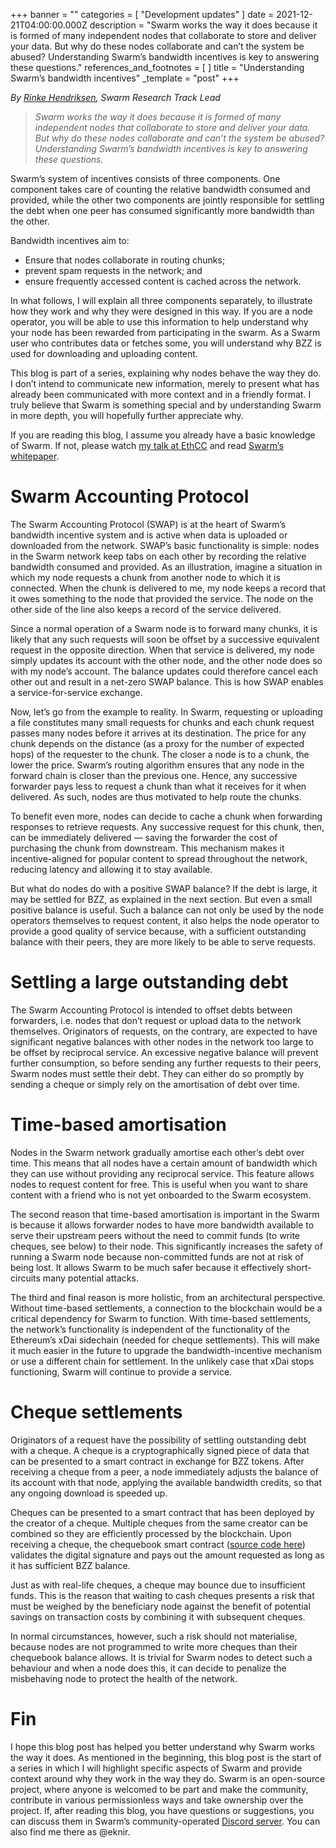 +++
banner = ""
categories = [ "Development updates" ]
date = 2021-12-21T04:00:00.000Z
description = "Swarm works the way it does because it is formed of many independent nodes that collaborate to store and deliver your data. But why do these nodes collaborate and can’t the system be abused? Understanding Swarm’s bandwidth incentives is key to answering these questions."
references_and_footnotes = [ ]
title = "Understanding Swarm’s bandwidth incentives"
_template = "post"
+++


_By_ [_Rinke Hendriksen_](https://twitter.com/EknirNL/)_, Swarm Research Track Lead_

> _Swarm works the way it does because it is formed of many independent nodes that collaborate to store and deliver your data. But why do these nodes collaborate and can’t the system be abused? Understanding Swarm’s bandwidth incentives is key to answering these questions._

Swarm’s system of incentives consists of three components. One component takes care of counting the relative bandwidth consumed and provided, while the other two components are jointly responsible for settling the debt when one peer has consumed significantly more bandwidth than the other.

Bandwidth incentives aim to:

- Ensure that nodes collaborate in routing chunks;
- prevent spam requests in the network; and
- ensure frequently accessed content is cached across the network.

In what follows, I will explain all three components separately, to illustrate how they work and why they were designed in this way.
If you are a node operator, you will be able to use this information to help understand why your node has been rewarded from participating in the swarm. As a Swarm user who contributes data or fetches some, you will understand why BZZ is used for downloading and uploading content.

This blog is part of a series, explaining why nodes behave the way they do. I don’t intend to communicate new information, merely to present what has already been communicated with more context and in a friendly format. I truly believe that Swarm is something special and by understanding Swarm in more depth, you will hopefully further appreciate why.

If you are reading this blog, I assume you already have a basic knowledge of Swarm. If not, please watch [my talk at EthCC](https://youtu.be/d2TX5AtBcQk?t=363) and read [Swarm’s whitepaper](https://www.ethswarm.org/swarm-whitepaper.pdf).

# Swarm Accounting Protocol

The Swarm Accounting Protocol (SWAP) is at the heart of Swarm’s bandwidth incentive system and is active when data is uploaded or downloaded from the network. SWAP’s basic functionality is simple: nodes in the Swarm network keep tabs on each other by recording the relative bandwidth consumed and provided. As an illustration, imagine a situation in which my node requests a chunk from another node to which it is connected. When the chunk is delivered to me, my node keeps a record that it owes something to the node that provided the service. The node on the other side of the line also keeps a record of the service delivered.

Since a normal operation of a Swarm node is to forward many chunks, it is likely that any such requests will soon be offset by a successive equivalent request in the opposite direction. When that service is delivered, my node simply updates its account with the other node, and the other node does so with my node’s account. The balance updates could therefore cancel each other out and result in a net-zero SWAP balance. This is how SWAP enables a service-for-service exchange.

Now, let’s go from the example to reality. In Swarm, requesting or uploading a file constitutes many small requests for chunks and each chunk request passes many nodes before it arrives at its destination. The price for any chunk depends on the distance (as a proxy for the number of expected hops) of the requester to the chunk. The closer a node is to a chunk, the lower the price. Swarm’s routing algorithm ensures that any node in the forward chain is closer than the previous one. Hence, any successive forwarder pays less to request a chunk than what it receives for it when delivered. As such, nodes are thus motivated to help route the chunks.

To benefit even more, nodes can decide to cache a chunk when forwarding responses to retrieve requests. Any successive request for this chunk, then, can be immediately delivered — saving the forwarder the cost of purchasing the chunk from downstream. This mechanism makes it incentive-aligned for popular content to spread throughout the network, reducing latency and allowing it to stay available.

But what do nodes do with a positive SWAP balance? If the debt is large, it may be settled for BZZ, as explained in the next section. But even a small positive balance is useful. Such a balance can not only be used by the node operators themselves to request content, it also helps the node operator to provide a good quality of service because, with a sufficient outstanding balance with their peers, they are more likely to be able to serve requests.

# Settling a large outstanding debt

The Swarm Accounting Protocol is intended to offset debts between forwarders, i.e. nodes that don’t request or upload data to the network themselves. Originators of requests, on the contrary, are expected to have significant negative balances with other nodes in the network too large to be offset by reciprocal service. An excessive negative balance will prevent further consumption, so before sending any further requests to their peers, Swarm nodes must settle their debt. They can either do so promptly by sending a cheque or simply rely on the amortisation of debt over time.

# Time-based amortisation

Nodes in the Swarm network gradually amortise each other’s debt over time. This means that all nodes have a certain amount of bandwidth which they can use without providing any reciprocal service. This feature allows nodes to request content for free. This is useful when you want to share content with a friend who is not yet onboarded to the Swarm ecosystem.

The second reason that time-based amortisation is important in the Swarm is because it allows forwarder nodes to have more bandwidth available to serve their upstream peers without the need to commit funds (to write cheques, see below) to their node. This significantly increases the safety of running a Swarm node because non-committed funds are not at risk of being lost. It allows Swarm to be much safer because it effectively short-circuits many potential attacks.

The third and final reason is more holistic, from an architectural perspective. Without time-based settlements, a connection to the blockchain would be a critical dependency for Swarm to function. With time-based settlements, the network’s functionality is independent of the functionality of the Ethereum’s xDai sidechain (needed for cheque settlements). This will make it much easier in the future to upgrade the bandwidth-incentive mechanism or use a different chain for settlement. In the unlikely case that xDai stops functioning, Swarm will continue to provide a service.

# Cheque settlements

Originators of a request have the possibility of settling outstanding debt with a cheque. A cheque is a cryptographically signed piece of data that can be presented to a smart contract in exchange for BZZ tokens. After receiving a cheque from a peer, a node immediately adjusts the balance of its account with that node, applying the available bandwidth credits, so that any ongoing download is speeded up.

Cheques can be presented to a smart contract that has been deployed by the creator of a cheque. Multiple cheques from the same creator can be combined so they are efficiently processed by the blockchain. Upon receiving a cheque, the chequebook smart contract ([source code here](https://github.com/ethersphere/swap-swear-and-swindle)) validates the digital signature and pays out the amount requested as long as it has sufficient BZZ balance.

Just as with real-life cheques, a cheque may bounce due to insufficient funds. This is the reason that waiting to cash cheques presents a risk that must be weighed by the beneficiary node against the benefit of potential savings on transaction costs by combining it with subsequent cheques.

In normal circumstances, however, such a risk should not materialise, because nodes are not programmed to write more cheques than their chequebook balance allows. It is trivial for Swarm nodes to detect such a behaviour and when a node does this, it can decide to penalize the misbehaving node to protect the health of the network.

# Fin

I hope this blog post has helped you better understand why Swarm works the way it does. As mentioned in the beginning, this blog post is the start of a series in which I will highlight specific aspects of Swarm and provide context around why they work in the way they do. Swarm is an open-source project, where anyone is welcomed to be part and make the community, contribute in various permissionless ways and take ownership over the project. If, after reading this blog, you have questions or suggestions, you can discuss them in Swarm’s community-operated [Discord server](https://discord.gg/wdghaQsGq5). You can also find me there as @eknir.
